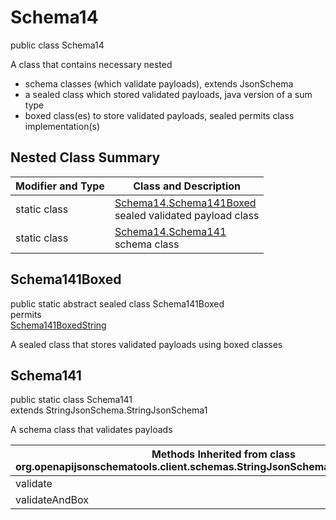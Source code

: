 # Schema14
public class Schema14

A class that contains necessary nested
- schema classes (which validate payloads), extends JsonSchema
- a sealed class which stored validated payloads, java version of a sum type
- boxed class(es) to store validated payloads, sealed permits class implementation(s)

## Nested Class Summary
| Modifier and Type | Class and Description |
| ----------------- | ---------------------- |
| static class | [Schema14.Schema141Boxed](#schema141boxed)<br> sealed validated payload class |
| static class | [Schema14.Schema141](#schema141)<br> schema class |

## Schema141Boxed
public static abstract sealed class Schema141Boxed<br>
permits<br>
[Schema141BoxedString](#schema141boxedstring)

A sealed class that stores validated payloads using boxed classes

## Schema141
public static class Schema141<br>
extends StringJsonSchema.StringJsonSchema1

A schema class that validates payloads

| Methods Inherited from class org.openapijsonschematools.client.schemas.StringJsonSchema.StringJsonSchema1 |
| ------------------------------------------------------------------ |
| validate                                                           |
| validateAndBox                                                     |
